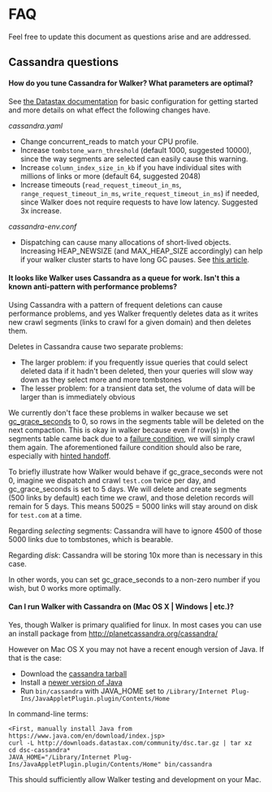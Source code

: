 # FAQ

Feel free to update this document as questions arise and are addressed.

## Cassandra questions

#### How do you tune Cassandra for Walker? What parameters are optimal?

See [the Datastax
documentation](http://www.datastax.com/documentation/cassandra/2.1/cassandra/configuration/configTOC.html)
for basic configuration for getting started and more details on what effect
the following changes have.

*cassandra.yaml*
- Change concurrent_reads to match your CPU profile.
- Increase `tombstone_warn_threshold` (default 1000, suggested 10000), since
  the way segments are selected can easily cause this warning.
- Increase `column_index_size_in_kb` if you have individual sites with millions
  of links or more (default 64, suggested 2048)
- Increase timeouts (`read_request_timeout_in_ms`,
  `range_request_timeout_in_ms`, `write_request_timeout_in_ms`) if needed,
  since Walker does not require requests to have low latency. Suggested 3x
  increase.

*cassandra-env.conf*
- Dispatching can cause many allocations of short-lived objects. Increasing
  HEAP_NEWSIZE (and MAX_HEAP_SIZE accordingly) can help if your walker cluster
  starts to have long GC pauses. See [this
  article](http://tech.shift.com/post/74311817513/cassandra-tuning-the-jvm-for-read-heavy-workloads).

#### It looks like Walker uses Cassandra as a queue for work. Isn't this a known anti-pattern with performance problems?

Using Cassandra with a pattern of frequent deletions can cause performance
problems, and yes Walker frequently deletes data as it writes new crawl
segments (links to crawl for a given domain) and then deletes them.

Deletes in Cassandra cause two separate problems:
- The larger problem: if you frequently issue queries that could select deleted
  data if it hadn't been deleted, then your queries will slow way down as they
  select more and more tombstones
- The lesser problem: for a transient data set, the volume of data will be
  larger than is immediately obvious

We currently don't face these problems in walker because we set
[gc_grace_seconds](http://www.datastax.com/documentation/cql/3.1/cql/cql_reference/tabProp.html)
to 0, so rows in the segments table will be deleted on the next compaction.
This is okay in walker because even if row(s) in the segments table came back
due to a [failure
condition](http://lostechies.com/ryansvihla/2014/10/20/domain-modeling-around-deletes-or-using-cassandra-as-a-queue-even-when-you-know-better/),
we will simply crawl them again. The aforementioned failure condition should
also be rare, especially with [hinted
handoff](http://www.datastax.com/documentation/cassandra/2.0/cassandra/dml/dml_about_hh_c.html).

To briefly illustrate how Walker would behave if gc_grace_seconds were not 0,
imagine we dispatch and crawl `test.com` twice per day, and gc_grace_seconds is
set to 5 days. We will delete and create segments (500 links by default) each
time we crawl, and those deletion records will remain for 5 days. This means
500*2*5 = 5000 links will stay around on disk for `test.com` at a time.

Regarding *selecting* segments: Cassandra will have to ignore 4500 of those
5000 links due to tombstones, which is bearable.

Regarding *disk*: Cassandra will be storing 10x more than is necessary in this
case.

In other words, you can set gc_grace_seconds to a non-zero number if you wish,
but 0 works more optimally.

#### Can I run Walker with Cassandra on (Mac OS X | Windows | etc.)?

Yes, though Walker is primary qualified for linux. In most cases you can use an
install package from http://planetcassandra.org/cassandra/

However on Mac OS X you may not have a recent enough version of Java. If that
is the case:
- Download the [cassandra tarball](http://planetcassandra.org/cassandra/)
- Install a [newer version of Java](https://www.java.com/en/download/index.jsp)
- Run `bin/cassandra` with JAVA_HOME set to `/Library/Internet
  Plug-Ins/JavaAppletPlugin.plugin/Contents/Home`

In command-line terms:

    <First, manually install Java from https://www.java.com/en/download/index.jsp>
    curl -L http://downloads.datastax.com/community/dsc.tar.gz | tar xz
    cd dsc-cassandra*
    JAVA_HOME="/Library/Internet Plug-Ins/JavaAppletPlugin.plugin/Contents/Home" bin/cassandra

This should sufficiently allow Walker testing and development on your Mac.
